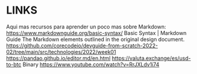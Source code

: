 # LINKS
Aqui mas recursos para aprender un poco mas sobre Markdown: https://www.markdownguide.org/basic-syntax/ Basic Syntax | Markdown Guide The Markdown elements outlined in the original design document.
https://github.com/corecodeio/devguide-from-scratch-2022-02/tree/main/src/technologies/2022/week01
https://pandao.github.io/editor.md/en.html
https://valuta.exchange/es/usd-to-btc
Binary https://www.youtube.com/watch?v=RrJXLdv1i74
